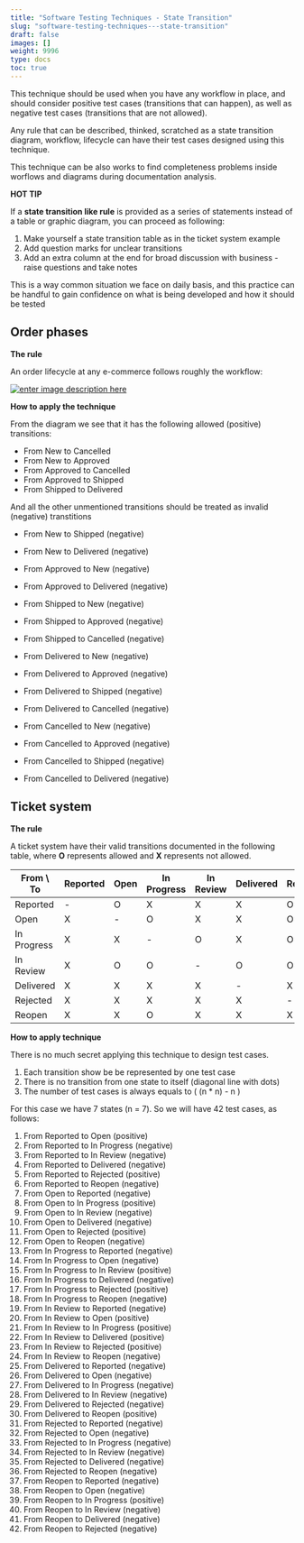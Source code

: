 ```yaml
---
title: "Software Testing Techniques - State Transition"
slug: "software-testing-techniques---state-transition"
draft: false
images: []
weight: 9996
type: docs
toc: true
---
```


This technique should be used when you have any workflow in place, and should consider positive test cases (transitions that can happen), as well as negative test cases (transitions that are not allowed).

Any rule that can be described, thinked, scratched as a state transition diagram, workflow, lifecycle can have their test cases designed using this technique.

This technique can be also works to find completeness problems inside worflows and diagrams during documentation analysis.

**HOT TIP**

If a **state transition like rule** is provided as a series of statements instead of a table or graphic diagram, you can proceed as following: 
1. Make yourself a state transition table as in the ticket system example
2. Add question marks for unclear transitions
3. Add an extra column at the end for broad discussion with business - raise questions and take notes

This is a way common situation we face on daily basis, and this practice can be handful to gain confidence on what is being developed and how it should be tested

## Order phases
**The rule**

An order lifecycle at any e-commerce follows roughly the workflow:

[![enter image description here][1]][1]

**How to apply the technique**

From the diagram we see that it has the following allowed (positive) transitions:

- From New to Cancelled
- From New to Approved
- From Approved to Cancelled
- From Approved to Shipped
- From Shipped to Delivered

And all the other unmentioned transitions should be treated as invalid (negative) transtitions

- From New to Shipped (negative)
- From New to Delivered (negative)
- From Approved to New (negative)
- From Approved to Delivered (negative)
- From Shipped to New (negative)
- From Shipped to Approved (negative)
- From Shipped to Cancelled (negative)
- From Delivered to New (negative)
- From Delivered to Approved (negative)
- From Delivered to Shipped (negative)
- From Delivered to Cancelled (negative)
- From Cancelled to New (negative)
- From Cancelled to Approved (negative)
- From Cancelled to Shipped (negative)
- From Cancelled to Delivered (negative)

  [1]: https://i.stack.imgur.com/LAxT6.png

## Ticket system
**The rule**

A ticket system have their valid transitions documented in the following table, where **O** represents allowed and **X** represents not allowed.

| From \ To | Reported |  Open  | In Progress | In Review | Delivered | Rejected | Reopen |
| --------- | -------- | ------ | ----------- | --------- | --------- | -------- | -------- |
| Reported    | - | O | X | X | X | O | X |
| Open        | X | - | O | X | X | O | X |
| In Progress | X | X | - | O | X | O | X |
| In Review   | X | O | O | - | O | O | X |
| Delivered   | X | X | X | X | - | X | O |
| Rejected    | X | X | X | X | X | - | X |
| Reopen      | X | X | O | X | X | X | - |


**How to apply technique**

There is no much secret applying this technique to design test cases.
1. Each transition show be be represented by one test case
2. There is no transition from one state to itself (diagonal line with dots)
3. The number of test cases is always equals to ( (n * n) - n )

For this case we have 7 states (n = 7). So we will have 42 test cases, as follows:

1. From Reported to Open (positive)
2. From Reported to In Progress (negative)
3. From Reported to In Review (negative)
4. From Reported to Delivered (negative)
5. From Reported to Rejected (positive)
6. From Reported to Reopen (negative)
7. From Open to Reported (negative)
8. From Open to In Progress (positive)
9. From Open to In Review (negative)
10. From Open to Delivered (negative)
11. From Open to Rejected (positive)
12. From Open to Reopen (negative)
13. From In Progress to Reported (negative)
14. From In Progress to Open (negative)
15. From In Progress to In Review (positive)
16. From In Progress to Delivered (negative)
17. From In Progress to Rejected (positive)
18. From In Progress to Reopen (negative)
19. From In Review to Reported (negative)
20. From In Review to Open (positive)
21. From In Review to In Progress (positive)
22. From In Review to Delivered (positive)
23. From In Review to Rejected (positive)
24. From In Review to Reopen (negative)
25. From Delivered to Reported (negative)
26. From Delivered to Open (negative)
27. From Delivered to In Progress (negative)
28. From Delivered to In Review (negative)
29. From Delivered to Rejected (negative)
30. From Delivered to Reopen (positive)
31. From Rejected to Reported (negative)
32. From Rejected to Open (negative)
33. From Rejected to In Progress (negative)
34. From Rejected to In Review (negative)
35. From Rejected to Delivered (negative)
36. From Rejected to Reopen (negative)
37. From Reopen to Reported (negative)
38. From Reopen to Open (negative)
39. From Reopen to In Progress (positive)
40. From Reopen to In Review (negative)
41. From Reopen to Delivered (negative)
42. From Reopen to Rejected (negative)


